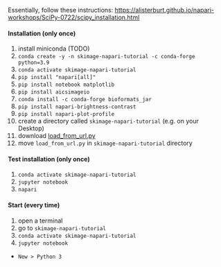 Essentially, follow these instructions: https://alisterburt.github.io/napari-workshops/SciPy-0722/scipy_installation.html

#### Installation (only once)

1. install miniconda (TODO)
1. `conda create -y -n skimage-napari-tutorial -c conda-forge python=3.9`
1. `conda activate skimage-napari-tutorial`
1. `pip install "napari[all]"`
1. `pip install notebook matplotlib`
1. `pip install aicsimageio`
1. `conda install -c conda-forge bioformats_jar`
1. `pip install napari-brightness-contrast`
1. `pip install napari-plot-profile`
1. create a directory called `skimage-napari-tutorial` (e.g. on your Desktop)
1. download [load_from_url.py](https://neubias.github.io/training-resources/functions/load_from_url.py) 
1. move `load_from_url.py` in `skimage-napari-tutorial` directory

#### Test installation (only once)

1. `conda activate skimage-napari-tutorial`
1. `jupyter notebook`
1. `napari`

#### Start (every time)

1. open a terminal
1. go to `skimage-napari-tutorial`
1. `conda activate skimage-napari-tutorial`
1. `jupyter notebook`
  - `New > Python 3`
